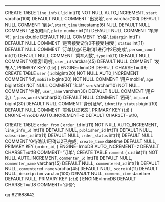 --------------------------
CREATE TABLE `line_info` (
  `lid` int(11) NOT NULL AUTO_INCREMENT,
  `start` varchar(100) DEFAULT NULL COMMENT '出发地',
  `end` varchar(100) DEFAULT NULL COMMENT '到达',
  `start_time` timestamp(6) NULL DEFAULT NULL COMMENT '出发时间',
  `plate_number` int(11) DEFAULT NULL COMMENT '车牌号',
  `price` double DEFAULT NULL COMMENT '价格',
  `isBargin` int(11) DEFAULT NULL COMMENT '是否接受议价0不接受1接受',
  `status` int(11) DEFAULT NULL COMMENT '订单状态0已取消1进行中2已完成',
  `person_count` int(11) DEFAULT NULL COMMENT '乘车人数',
  `type` int(11) DEFAULT NULL COMMENT '0乘客1司机',
  `user_id` varchar(45) DEFAULT NULL COMMENT '发布人',
  PRIMARY KEY (`lid`)
) ENGINE=InnoDB DEFAULT CHARSET=utf8;
CREATE TABLE `user` (
  `id` bigint(20) NOT NULL AUTO_INCREMENT COMMENT 'id',
  `mobile` bigint(20) NOT NULL COMMENT '用户mobile',
  `age` bigint(30) NOT NULL COMMENT '年龄',
  `sex` varchar(10) NOT NULL COMMENT '性别',
  `user_name` varchar(30) DEFAULT NULL COMMENT '用户名）',
  `pass_word` varchar(30) DEFAULT NULL COMMENT '密码',
  `id_card` bigint(30) DEFAULT NULL COMMENT '身份证号',
  `identify_status` bigint(10) DEFAULT NULL COMMENT '实名认证状态',
  PRIMARY KEY (`id`)
) ENGINE=InnoDB AUTO_INCREMENT=2 DEFAULT CHARSET=utf8;

CREATE TABLE `order_from` (
  `order_id` int(11) NOT NULL AUTO_INCREMENT,
  `line_info_id` int(11) DEFAULT NULL,
  `publisher_id` int(11) DEFAULT NULL,
  `subscriber_id` int(11) DEFAULT NULL,
  `order_status` int(11) DEFAULT NULL COMMENT '0待确认1已确认2已完成',
  `create_time` datetime DEFAULT NULL,
  PRIMARY KEY (`order_id`)
) ENGINE=InnoDB AUTO_INCREMENT=2 DEFAULT CHARSET=utf8 COMMENT='订单';
CREATE TABLE `comment` (
  `cid` int(11) NOT NULL AUTO_INCREMENT,
  `commenter_id` int(11) DEFAULT NULL,
  `commenter_name` varchar(45) DEFAULT NULL,
  `commentered_id` int(11) DEFAULT NULL,
  `commentered_name` varchar(45) DEFAULT NULL,
  `score` int(11) DEFAULT NULL,
  `description` varchar(100) DEFAULT NULL,
  `comment_time` datetime DEFAULT NULL,
  PRIMARY KEY (`cid`)
) ENGINE=InnoDB DEFAULT CHARSET=utf8 COMMENT='评价';

qq:821888642
